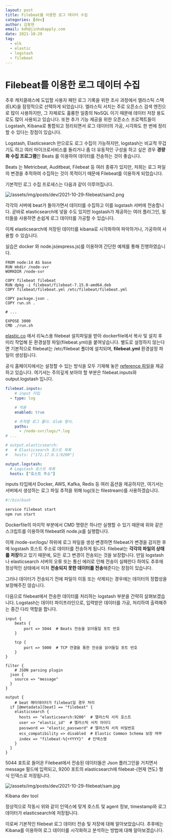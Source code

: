 ```yaml
---
layout: post
title: Filebeat를 이용한 로그 데이터 수집
categories: [dev]
author: 김동현
email: kdh@jinhakapply.com
date: 2021-10-29
tag:
  - elk
  - elastic
  - logstash
  - filebeat
---
```


# Filebeat를 이용한 로그 데이터 수집

추후 캐치클래스에 도입할 사용자 패턴 로그 기록을 위한 조사 과정에서 엘라스틱 스택(ELK)을 잠정적으로 선택하게 되었습니다. 엘라스틱 서치는 주로 오픈소스 검색 엔진으로 많이 사용하지만, 그 자체로도 훌륭한 일종의 NoSQL 이기 때문에 데이터 저장 용도로도 많이 사용되고 있습니다. 또한 추가 기능 제공을 위한 오픈소스 프로젝트들이 Logstash, Kibana로 통합되고 정리되면서 로그 데이터의 가공, 시각화도 한 번에 정리할 수 있다는 장점이 있습니다.

Logstash, Elasticsearch 만으로도 로그 수집이 가능하지만, logstash는 비교적 무겁기도 하고 여러 마이크로서비스를 돌리거나 좀 더 유동적인 구성을 하고 싶은 경우 **경량화 수집 프로그램**인 Beats 를 이용하여 데이터를 전송하는 것이 좋습니다.

Beats 는 Metricbeat, Auditbeat, Filebeat 등 여러 종류가 있지만, 저희는 로그 파일의 변경을 추적하여 수집하는 것이 목적이기 때문에 Filebeat를 이용하게 되었습니다.

기본적인 로그 수집 프로세스는 다음과 같이 이루어집니다.

![/assets/img/posts/dev/2021-10-29-filebeat/sam2.png](Filebeat%E1%84%85%E1%85%B3%E1%86%AF%20%E1%84%8B%E1%85%B5%E1%84%8B%E1%85%AD%E1%86%BC%E1%84%92%E1%85%A1%E1%86%AB%20%E1%84%85%E1%85%A9%E1%84%80%E1%85%B3%20%E1%84%83%E1%85%A6%E1%84%8B%E1%85%B5%E1%84%90%E1%85%A5%20%E1%84%89%E1%85%AE%E1%84%8C%E1%85%B5%E1%86%B8%20eedc33bcbc6e41c392632ee1018ffc3a/pngkey.com-elk-png-2212649.png)

각각의 서버에 beat가 돌아가면서 데이터를 수집하고 이를 logstash 서버에 전송합니다. 곧바로 elasticsearch에 넣을 수도 있지만 logstash가 제공하는 여러 플러그인, 필터들을 사용하면 손쉽게 로그 데이터를 가공할 수 있습니다.

이제 elasticsearch에 저장된 데이터를 kibana로 시각화하여 파악하거나, 가공하여 사용할 수 있습니다.

실습은 docker 와 node.js(express.js)를 이용하여 간단한 예제를 통해 진행하였습니다.

```docker
FROM node:14 AS base
RUN mkdir /node-svr
WORKDIR /node-svr

COPY filebeat filebeat
RUN dpkg -i filebeat/filebeat-7.15.0-amd64.deb
COPY filebeat/filebeat.yml /etc/filebeat/filebeat.yml

COPY package.json .
COPY run.sh .

# ...

EXPOSE 3000
CMD ./run.sh
```

[elastic.co](http://elastic.co) 에서 리눅스용 filebeat 설치파일을 받아 dockerfile에서 복사 및 설치 후 미리 작업해 둔 환경설정 파일(filebeat.yml)을 붙여넣습니다. 별도로 설정하지 않는다면 기본적으로 filebeat는 /etc/filebeat 폴더에 설치되며, **filebeat.yml** 환경설정 파일이 생성됩니다.

공식 홈페이지에서는 설정할 수 있는 방식을 모두 기재해 놓은 [reference 파일](https://www.elastic.co/guide/en/beats/filebeat/current/filebeat-reference-yml.html)을 제공하고 있습니다. 여기서는 주의깊게 보아야 할 부분은 filebeat.inputs와 output.logstash 입니다.

```yaml
filebeat.inputs:
	# input 타입
  - type: log

    # 적용
    enabled: true

    # 추적할 로그 폴더. Glob 형식.
    paths:
      - /node-svr/logs/*.log
# ...

# output.elasticsearch:
#   # Elasticsearch 호스트 목록
#   hosts: ["172.17.0.1:9200"]

output.logstash:
  # Logstash 호스트 목록
  hosts: ["호스트 주소"]
```

inputs 타입에서 Docker, AWS, Kafka, Redis 등 여러 옵션을 제공하지만, 여기서는 서버에서 생성하는 로그 파일 추적을 위해 log(또는 filestream)를 사용하겠습니다.

```bash
#!/bin/bash

service filebeat start
npm run start
```

Dockerfile의 마지막 부분에서 CMD 명령은 하나만 실행할 수 있기 때문에 위와 같은 스크립트를 이용하여 filebeat와 node.js를 실행합니다.

이제 /node-svr/logs/ 하위에 로그 파일을 생성·변경하면 filebeat가 변경을 감지한 후에 logstash 호스트 주소로 데이터를 전송하게 됩니다. filebeat는 **각각의 파일의 상태를 저장**하고 있기 때문에, 모든 로그 변경이 전송되는 것을 보장합니다. 만일 logstash나 elasticsearch 서버의 오류 또는 통신 에러로 인해 전송이 실패한다 하여도 추후에 정상적인 상태에서 미처 **전송되지 못한 데이터를 전송**해준다는 장점이 있습니다.

그러나 데이터가 전송되기 전에 파일이 이동 또는 삭제되는 경우에는 데이터의 정합성을 보장해주진 않습니다.

다음으로 filebeat에서 전송한 데이터를 처리하는 logstash 부분을 간략히 살펴보겠습니다. Logstash는 데이터 파이프라인으로, 입력받은 데이터를 가공, 처리하여 출력해주는 중간 다리 역할을 합니다.

```
input {
	beats {
		port => 5044  # Beats 전송을 읽어들일 포트 번호
	}

	tcp {
		port => 5000  # TCP 연결을 통한 전송을 읽어들일 포트 번호
	}
}

filter {
	# JSON parsing plugin
  json {
    source => "message"
  }
}

output {
	# beat 메타데이터가 filebeat일 경우 처리
  if [@metadata][beat] == "filebeat" {
    elasticsearch {
      hosts => "elasticsearch:9200"  # 엘라스틱 서치 호스트
      user => "elastic_id"  # 엘라스틱 서치 아이디
      password => "elastic_password" # 엘라스틱 서치 비밀번호
      ecs_compatibility => disabled  # Elastic Common Schema 보장 여부
      index => "filebeat-%{+YYYY}"  # 인덱스명
    }
  }
}
```

5044 포트로 들어온 Filebeat에서 전송된 데이터들은 Json 플러그인을 거치면서 message 필드에 입력되고, 9200 포트의 elasticsearch에 filebeat-{현재 연도} 형식 인덱스로 저장됩니다.

![/assets/img/posts/dev/2021-10-29-filebeat/sam.jpg](Filebeat%E1%84%85%E1%85%B3%E1%86%AF%20%E1%84%8B%E1%85%B5%E1%84%8B%E1%85%AD%E1%86%BC%E1%84%92%E1%85%A1%E1%86%AB%20%E1%84%85%E1%85%A9%E1%84%80%E1%85%B3%20%E1%84%83%E1%85%A6%E1%84%8B%E1%85%B5%E1%84%90%E1%85%A5%20%E1%84%89%E1%85%AE%E1%84%8C%E1%85%B5%E1%86%B8%20eedc33bcbc6e41c392632ee1018ffc3a/sam.jpg)

Kibana dev tool

정상적으로 작동시 위와 같이 인덱스에 맞게 호스트 및 agent 정보, timestamp와 로그 데이터가 elasticsearch에 저장됩니다.

이로써 기본적인 filebeat 로그 데이터 전송 및 저장에 대해 알아보았습니다. 추후에는 Kibana를 이용하여 로그 데이터를 시각화하고 분석하는 방법에 대해 알아보겠습니다.
